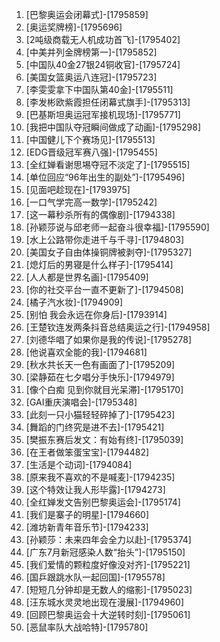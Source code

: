 
1. [巴黎奥运会闭幕式]-[1795859]
1. [奥运奖牌榜]-[1795696]
1. [2吨级商载无人机成功首飞]-[1795402]
1. [中美并列金牌榜第一]-[1795852]
1. [中国队40金27银24铜收官]-[1795724]
1. [美国女篮奥运八连冠]-[1795723]
1. [李雯雯拿下中国队第40金]-[1795511]
1. [李发彬欧紫霞担任闭幕式旗手]-[1795313]
1. [巴基斯坦奥运冠军接机现场]-[1795771]
1. [我把中国队夺冠瞬间做成了动画]-[1795298]
1. [中国健儿下个赛场见]-[1795513]
1. [EDG晋级冠军赛八强]-[1795455]
1. [全红婵看谢思埸夺冠不淡定了]-[1795515]
1. [单位回应“96年出生的副处”]-[1795496]
1. [见面吧趁现在]-[1793975]
1. [一口气学完高一数学]-[1795242]
1. [这一幕秒杀所有的偶像剧]-[1794338]
1. [孙颖莎说与邱老师一起奋斗很幸福]-[1795590]
1. [水上公路带你走进千与千寻]-[1794803]
1. [美国女子自由体操铜牌被剥夺]-[1795327]
1. [熄灯后的男寝是什么样子]-[1795414]
1. [人人都是世界名画]-[1795409]
1. [你的社交平台一直不更新了]-[1794508]
1. [橘子汽水妆]-[1794909]
1. [别怕 我会永远在你身后]-[1793914]
1. [王楚钦连发两条抖音总结奥运之行]-[1794958]
1. [刘德华唱了如果你是我的传说]-[1795278]
1. [他说喜欢全能的我]-[1794681]
1. [秋水共长天一色有画面了]-[1795209]
1. [梁静茹在七夕唱分手快乐]-[1794979]
1. [像个白痴 见到你就目光呆滞]-[1795170]
1. [GAI重庆演唱会]-[1795348]
1. [此刻一只小猫轻轻碎掉了]-[1795423]
1. [舞蹈的门终究是进不去]-[1795421]
1. [樊振东赛后发文：有始有终]-[1795039]
1. [在王者做笨蛋宝宝]-[1794482]
1. [生活是个动词]-[1794084]
1. [原来我不喜欢的不是喊麦]-[1794235]
1. [这个特效让我人形毕露]-[1794273]
1. [全红婵发文告别巴黎奥运会]-[1795174]
1. [我们是寨子的明星]-[1794660]
1. [潍坊新青年音乐节]-[1794233]
1. [孙颖莎：未来四年会全力以赴]-[1795374]
1. [广东7月新冠感染人数“抬头”]-[1795150]
1. [我们爱情的颗粒度好像没对齐]-[1795221]
1. [国乒跟跳水队一起回国]-[1795578]
1. [短短几分钟却是无数人的缩影]-[1795023]
1. [汪东城水灵灵地出现在漫展]-[1794960]
1. [回顾巴黎奥运会十大逆转时刻]-[1795061]
1. [恶鼠率队大战哈特]-[1795780]
